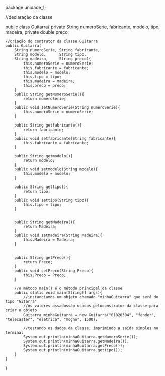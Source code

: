 package unidade_1;

//declaração da classe

public class Guitarra{
    private String numeroSerie, fabricante, modelo, tipo, madeira;
    private double preco;

    //criação do contrutor da classe Guitarra
    public Guitarra(
        String numeroSerie, String fabricante,
        String modelo,      String tipo,
        String madeira,     String preco){
            this.numeroSerie = numeroSerie;
            this.fabricante = fabricante;
            this.modelo = modelo;
            this.tipo = tipo;
            this.madeira = madeira;
            this.preco = preco;
        }
        public String getNumeroSerie(){
            return numeroSerie;
        }
        public void setNumeroSerie(String numeroSerie){
            this.numeroSerie = numeroSerie;
        }

        public String getfabricante(){
            return fabricante;
        }
        public void setfabricante(String fabricante){
            this.fabricante = fabricante;
        }

        public String getmodelo(){
            return modelo;
        }
        public void setmodelo(String modelo){
            this.modelo = modelo;
        }

        public String gettipo(){
            return tipo;
        }
        public void settipo(String tipo){
            this.tipo = tipo;
        }

        
        public String getMadeira(){
            return Madeira;
        }
        public void setMadeira(String Madeira){
            this.Madeira = Madeira;
        }

        
        public String getPreco(){
            return Preco;
        }
        public void setPreco(String Preco){
            this.Preco = Preco;
        }
        
        //o método main() é o método principal da classe
        public static void main(String[] args){
            //instanciamos um objeto chamado "minhaGuitarra" que será do tipo "Gitarra"
            //os valores assadossão usados peloconstrutor da classe para criar o objeto
            Guitarra minhaGuitarra = new Guitarra("01020304", "fender", "telecaster", "eletrica", "mogno", 1500);
            
            //testando os dados da classe, imprimindo a saída simples no terminal
            System.out.println(minhaGuitarra.getNumeroSerie());
            System.out.println(minhaGuitarra.getMadeira());
            System.out.println(minhaGuitarra.getPreco());
            System.out.println(minhaGuitarra.gettipo());
        }
    }
}
